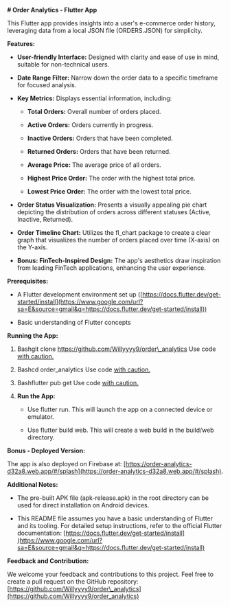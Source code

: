 **\# Order Analytics - Flutter App**

This Flutter app provides insights into a user's e-commerce order history, leveraging data from a local JSON file (ORDERS.JSON) for simplicity.

**Features:**

*   **User-friendly Interface:** Designed with clarity and ease of use in mind, suitable for non-technical users.
    
*   **Date Range Filter:** Narrow down the order data to a specific timeframe for focused analysis.
    
*   **Key Metrics:** Displays essential information, including:
    
    *   **Total Orders:** Overall number of orders placed.
        
    *   **Active Orders:** Orders currently in progress.
        
    *   **Inactive Orders:** Orders that have been completed.
        
    *   **Returned Orders:** Orders that have been returned.
        
    *   **Average Price:** The average price of all orders.
        
    *   **Highest Price Order:** The order with the highest total price.
        
    *   **Lowest Price Order:** The order with the lowest total price.
        
*   **Order Status Visualization:** Presents a visually appealing pie chart depicting the distribution of orders across different statuses (Active, Inactive, Returned).
    
*   **Order Timeline Chart:** Utilizes the fl\_chart package to create a clear graph that visualizes the number of orders placed over time (X-axis) on the Y-axis.
    
*   **Bonus: FinTech-Inspired Design:** The app's aesthetics draw inspiration from leading FinTech applications, enhancing the user experience.
    

**Prerequisites:**

*   A Flutter development environment set up ([https://docs.flutter.dev/get-started/install](https://www.google.com/url?sa=E&source=gmail&q=https://docs.flutter.dev/get-started/install))
    
*   Basic understanding of Flutter concepts
    

**Running the App:**

1.  Bashgit clone https://github.com/Willyyyy9/order\_analytics Use code [with caution.](/faq#coding)
    
2.  Bashcd order\_analytics Use code [with caution.](/faq#coding)
    
3.  Bashflutter pub get Use code [with caution.](/faq#coding)
    
4.  **Run the App:**
    
    *   Use flutter run. This will launch the app on a connected device or emulator.
        
    *   Use flutter build web. This will create a web build in the build/web directory.
        

**Bonus - Deployed Version:**

The app is also deployed on Firebase at: [https://order-analytics-d32a8.web.app/#/splash](https://order-analytics-d32a8.web.app/#/splash).

**Additional Notes:**

*   The pre-built APK file (apk-release.apk) in the root directory can be used for direct installation on Android devices.
    
*   This README file assumes you have a basic understanding of Flutter and its tooling. For detailed setup instructions, refer to the official Flutter documentation: [https://docs.flutter.dev/get-started/install](https://www.google.com/url?sa=E&source=gmail&q=https://docs.flutter.dev/get-started/install)
    

**Feedback and Contribution:**

We welcome your feedback and contributions to this project. Feel free to create a pull request on the GitHub repository: [https://github.com/Willyyyy9/order\_analytics](https://github.com/Willyyyy9/order_analytics)
